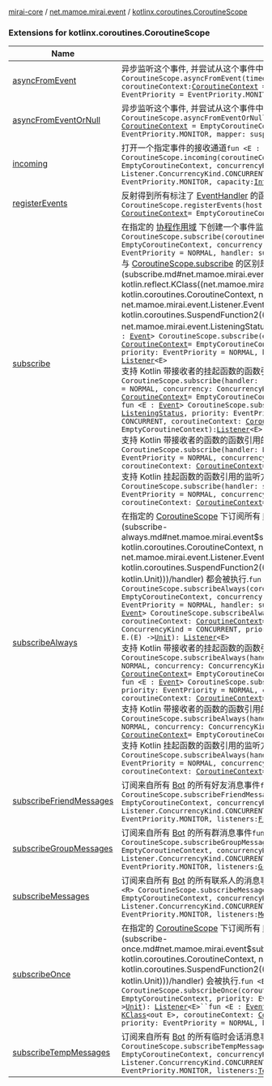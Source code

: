 [mirai-core](../../index.md) / [net.mamoe.mirai.event](../index.md) / [kotlinx.coroutines.CoroutineScope](./index.md)

### Extensions for kotlinx.coroutines.CoroutineScope

| Name | Summary |
|---|---|
| [asyncFromEvent](async-from-event.md) | 异步监听这个事件, 并尝试从这个事件中获取一个值.`fun <E : `[`Event`](../-event/index.md)`, R : `[`Any`](https://kotlinlang.org/api/latest/jvm/stdlib/kotlin/-any/index.html)`> CoroutineScope.asyncFromEvent(timeoutMillis: `[`Long`](https://kotlinlang.org/api/latest/jvm/stdlib/kotlin/-long/index.html)` = -1, coroutineContext: `[`CoroutineContext`](https://kotlinlang.org/api/latest/jvm/stdlib/kotlin.coroutines/-coroutine-context/index.html)` = EmptyCoroutineContext, priority: EventPriority = EventPriority.MONITOR, mapper: suspend E.(E) -> R?): Deferred<R>` |
| [asyncFromEventOrNull](async-from-event-or-null.md) | 异步监听这个事件, 并尝试从这个事件中获取一个值.`fun <E : `[`Event`](../-event/index.md)`, R : `[`Any`](https://kotlinlang.org/api/latest/jvm/stdlib/kotlin/-any/index.html)`> CoroutineScope.asyncFromEventOrNull(timeoutMillis: `[`Long`](https://kotlinlang.org/api/latest/jvm/stdlib/kotlin/-long/index.html)`, coroutineContext: `[`CoroutineContext`](https://kotlinlang.org/api/latest/jvm/stdlib/kotlin.coroutines/-coroutine-context/index.html)` = EmptyCoroutineContext, priority: EventPriority = EventPriority.MONITOR, mapper: suspend E.(E) -> R?): Deferred<R?>` |
| [incoming](incoming.md) | 打开一个指定事件的接收通道`fun <E : `[`Event`](../-event/index.md)`> CoroutineScope.incoming(coroutineContext: `[`CoroutineContext`](https://kotlinlang.org/api/latest/jvm/stdlib/kotlin.coroutines/-coroutine-context/index.html)` = EmptyCoroutineContext, concurrencyKind: ConcurrencyKind = Listener.ConcurrencyKind.CONCURRENT, priority: EventPriority = EventPriority.MONITOR, capacity: `[`Int`](https://kotlinlang.org/api/latest/jvm/stdlib/kotlin/-int/index.html)` = Channel.UNLIMITED): ReceiveChannel<E>` |
| [registerEvents](register-events.md) | 反射得到所有标注了 [EventHandler](../-event-handler/index.md) 的函数 (Java 为方法), 并注册为事件监听器`fun CoroutineScope.registerEvents(host: `[`ListenerHost`](../-listener-host.md)`, coroutineContext: `[`CoroutineContext`](https://kotlinlang.org/api/latest/jvm/stdlib/kotlin.coroutines/-coroutine-context/index.html)` = EmptyCoroutineContext): `[`Unit`](https://kotlinlang.org/api/latest/jvm/stdlib/kotlin/-unit/index.html) |
| [subscribe](subscribe.md) | 在指定的 [协程作用域](#) 下创建一个事件监听器, 监听所有 [E](subscribe.md#E) 及其子类事件.`fun <E : `[`Event`](../-event/index.md)`> CoroutineScope.subscribe(coroutineContext: `[`CoroutineContext`](https://kotlinlang.org/api/latest/jvm/stdlib/kotlin.coroutines/-coroutine-context/index.html)` = EmptyCoroutineContext, concurrency: ConcurrencyKind = LOCKED, priority: EventPriority = NORMAL, handler: suspend E.(E) -> `[`ListeningStatus`](../-listening-status/index.md)`): `[`Listener`](../-listener/index.md)`<E>`<br>与 [CoroutineScope.subscribe](subscribe.md) 的区别是接受 [eventClass](subscribe.md#net.mamoe.mirai.event$subscribe(kotlinx.coroutines.CoroutineScope, kotlin.reflect.KClass((net.mamoe.mirai.event.subscribe.E)), kotlin.coroutines.CoroutineContext, net.mamoe.mirai.event.Listener.ConcurrencyKind, net.mamoe.mirai.event.Listener.EventPriority, kotlin.coroutines.SuspendFunction2((net.mamoe.mirai.event.subscribe.E, , net.mamoe.mirai.event.ListeningStatus)))/eventClass) 参数, 而不使用 `reified` 泛型`fun <E : `[`Event`](../-event/index.md)`> CoroutineScope.subscribe(eventClass: `[`KClass`](https://kotlinlang.org/api/latest/jvm/stdlib/kotlin.reflect/-k-class/index.html)`<out E>, coroutineContext: `[`CoroutineContext`](https://kotlinlang.org/api/latest/jvm/stdlib/kotlin.coroutines/-coroutine-context/index.html)` = EmptyCoroutineContext, concurrency: ConcurrencyKind = LOCKED, priority: EventPriority = NORMAL, handler: suspend E.(E) -> `[`ListeningStatus`](../-listening-status/index.md)`): `[`Listener`](../-listener/index.md)`<E>`<br>支持 Kotlin 带接收者的挂起函数的函数引用的监听方式.`fun <E : `[`Event`](../-event/index.md)`> CoroutineScope.subscribe(handler: (E) -> `[`ListeningStatus`](../-listening-status/index.md)`, priority: EventPriority = NORMAL, concurrency: ConcurrencyKind = CONCURRENT, coroutineContext: `[`CoroutineContext`](https://kotlinlang.org/api/latest/jvm/stdlib/kotlin.coroutines/-coroutine-context/index.html)` = EmptyCoroutineContext): `[`Listener`](../-listener/index.md)`<E>`<br>`fun <E : `[`Event`](../-event/index.md)`> CoroutineScope.subscribe(handler: suspend E.(E) -> `[`ListeningStatus`](../-listening-status/index.md)`, priority: EventPriority = NORMAL, concurrency: ConcurrencyKind = CONCURRENT, coroutineContext: `[`CoroutineContext`](https://kotlinlang.org/api/latest/jvm/stdlib/kotlin.coroutines/-coroutine-context/index.html)` = EmptyCoroutineContext): `[`Listener`](../-listener/index.md)`<E>`<br>支持 Kotlin 带接收者的函数的函数引用的监听方式.`fun <E : `[`Event`](../-event/index.md)`> CoroutineScope.subscribe(handler: E.(E) -> `[`ListeningStatus`](../-listening-status/index.md)`, priority: EventPriority = NORMAL, concurrency: ConcurrencyKind = CONCURRENT, coroutineContext: `[`CoroutineContext`](https://kotlinlang.org/api/latest/jvm/stdlib/kotlin.coroutines/-coroutine-context/index.html)` = EmptyCoroutineContext): `[`Listener`](../-listener/index.md)`<E>`<br>支持 Kotlin 挂起函数的函数引用的监听方式.`fun <E : `[`Event`](../-event/index.md)`> CoroutineScope.subscribe(handler: suspend (E) -> `[`ListeningStatus`](../-listening-status/index.md)`, priority: EventPriority = NORMAL, concurrency: ConcurrencyKind = CONCURRENT, coroutineContext: `[`CoroutineContext`](https://kotlinlang.org/api/latest/jvm/stdlib/kotlin.coroutines/-coroutine-context/index.html)` = EmptyCoroutineContext): `[`Listener`](../-listener/index.md)`<E>` |
| [subscribeAlways](subscribe-always.md) | 在指定的 [CoroutineScope](#) 下订阅所有 [E](subscribe-always.md#E) 及其子类事件. 每当 [事件广播](../broadcast.md) 时, [handler](subscribe-always.md#net.mamoe.mirai.event$subscribeAlways(kotlinx.coroutines.CoroutineScope, kotlin.coroutines.CoroutineContext, net.mamoe.mirai.event.Listener.ConcurrencyKind, net.mamoe.mirai.event.Listener.EventPriority, kotlin.coroutines.SuspendFunction2((net.mamoe.mirai.event.subscribeAlways.E, , kotlin.Unit)))/handler) 都会被执行.`fun <E : `[`Event`](../-event/index.md)`> CoroutineScope.subscribeAlways(coroutineContext: `[`CoroutineContext`](https://kotlinlang.org/api/latest/jvm/stdlib/kotlin.coroutines/-coroutine-context/index.html)` = EmptyCoroutineContext, concurrency: ConcurrencyKind = CONCURRENT, priority: EventPriority = NORMAL, handler: suspend E.(E) -> `[`Unit`](https://kotlinlang.org/api/latest/jvm/stdlib/kotlin/-unit/index.html)`): `[`Listener`](../-listener/index.md)`<E>``fun <E : `[`Event`](../-event/index.md)`> CoroutineScope.subscribeAlways(eventClass: `[`KClass`](https://kotlinlang.org/api/latest/jvm/stdlib/kotlin.reflect/-k-class/index.html)`<out E>, coroutineContext: `[`CoroutineContext`](https://kotlinlang.org/api/latest/jvm/stdlib/kotlin.coroutines/-coroutine-context/index.html)` = EmptyCoroutineContext, concurrency: ConcurrencyKind = CONCURRENT, priority: EventPriority = NORMAL, handler: suspend E.(E) -> `[`Unit`](https://kotlinlang.org/api/latest/jvm/stdlib/kotlin/-unit/index.html)`): `[`Listener`](../-listener/index.md)`<E>`<br>支持 Kotlin 带接收者的挂起函数的函数引用的监听方式.`fun <E : `[`Event`](../-event/index.md)`> CoroutineScope.subscribeAlways(handler: (E) -> `[`Unit`](https://kotlinlang.org/api/latest/jvm/stdlib/kotlin/-unit/index.html)`, priority: EventPriority = NORMAL, concurrency: ConcurrencyKind = CONCURRENT, coroutineContext: `[`CoroutineContext`](https://kotlinlang.org/api/latest/jvm/stdlib/kotlin.coroutines/-coroutine-context/index.html)` = EmptyCoroutineContext): `[`Listener`](../-listener/index.md)`<E>`<br>`fun <E : `[`Event`](../-event/index.md)`> CoroutineScope.subscribeAlways(handler: suspend E.(E) -> `[`Unit`](https://kotlinlang.org/api/latest/jvm/stdlib/kotlin/-unit/index.html)`, priority: EventPriority = NORMAL, concurrency: ConcurrencyKind = CONCURRENT, coroutineContext: `[`CoroutineContext`](https://kotlinlang.org/api/latest/jvm/stdlib/kotlin.coroutines/-coroutine-context/index.html)` = EmptyCoroutineContext): `[`Listener`](../-listener/index.md)`<E>`<br>支持 Kotlin 带接收者的函数的函数引用的监听方式.`fun <E : `[`Event`](../-event/index.md)`> CoroutineScope.subscribeAlways(handler: E.(E) -> `[`Unit`](https://kotlinlang.org/api/latest/jvm/stdlib/kotlin/-unit/index.html)`, priority: EventPriority = NORMAL, concurrency: ConcurrencyKind = CONCURRENT, coroutineContext: `[`CoroutineContext`](https://kotlinlang.org/api/latest/jvm/stdlib/kotlin.coroutines/-coroutine-context/index.html)` = EmptyCoroutineContext): `[`Listener`](../-listener/index.md)`<E>`<br>支持 Kotlin 挂起函数的函数引用的监听方式.`fun <E : `[`Event`](../-event/index.md)`> CoroutineScope.subscribeAlways(handler: suspend (E) -> `[`Unit`](https://kotlinlang.org/api/latest/jvm/stdlib/kotlin/-unit/index.html)`, priority: EventPriority = NORMAL, concurrency: ConcurrencyKind = CONCURRENT, coroutineContext: `[`CoroutineContext`](https://kotlinlang.org/api/latest/jvm/stdlib/kotlin.coroutines/-coroutine-context/index.html)` = EmptyCoroutineContext): `[`Listener`](../-listener/index.md)`<E>` |
| [subscribeFriendMessages](subscribe-friend-messages.md) | 订阅来自所有 [Bot](../../net.mamoe.mirai/-bot/index.md) 的所有好友消息事件`fun <R> CoroutineScope.subscribeFriendMessages(coroutineContext: `[`CoroutineContext`](https://kotlinlang.org/api/latest/jvm/stdlib/kotlin.coroutines/-coroutine-context/index.html)` = EmptyCoroutineContext, concurrencyKind: ConcurrencyKind = Listener.ConcurrencyKind.CONCURRENT, priority: EventPriority = EventPriority.MONITOR, listeners: `[`FriendMessageSubscribersBuilder`](../-friend-message-subscribers-builder.md)`.() -> R): R` |
| [subscribeGroupMessages](subscribe-group-messages.md) | 订阅来自所有 [Bot](../../net.mamoe.mirai/-bot/index.md) 的所有群消息事件`fun <R> CoroutineScope.subscribeGroupMessages(coroutineContext: `[`CoroutineContext`](https://kotlinlang.org/api/latest/jvm/stdlib/kotlin.coroutines/-coroutine-context/index.html)` = EmptyCoroutineContext, concurrencyKind: ConcurrencyKind = Listener.ConcurrencyKind.CONCURRENT, priority: EventPriority = EventPriority.MONITOR, listeners: `[`GroupMessageSubscribersBuilder`](../-group-message-subscribers-builder.md)`.() -> R): R` |
| [subscribeMessages](subscribe-messages.md) | 订阅来自所有 [Bot](../../net.mamoe.mirai/-bot/index.md) 的所有联系人的消息事件. 联系人可以是任意群或任意好友或临时会话.`fun <R> CoroutineScope.subscribeMessages(coroutineContext: `[`CoroutineContext`](https://kotlinlang.org/api/latest/jvm/stdlib/kotlin.coroutines/-coroutine-context/index.html)` = EmptyCoroutineContext, concurrencyKind: ConcurrencyKind = Listener.ConcurrencyKind.CONCURRENT, priority: EventPriority = EventPriority.MONITOR, listeners: `[`MessagePacketSubscribersBuilder`](../-message-packet-subscribers-builder.md)`.() -> R): R` |
| [subscribeOnce](subscribe-once.md) | 在指定的 [CoroutineScope](#) 下订阅所有 [E](subscribe-once.md#E) 及其子类事件. 仅在第一次 [事件广播](../broadcast.md) 时, [handler](subscribe-once.md#net.mamoe.mirai.event$subscribeOnce(kotlinx.coroutines.CoroutineScope, kotlin.coroutines.CoroutineContext, net.mamoe.mirai.event.Listener.EventPriority, kotlin.coroutines.SuspendFunction2((net.mamoe.mirai.event.subscribeOnce.E, , kotlin.Unit)))/handler) 会被执行.`fun <E : `[`Event`](../-event/index.md)`> CoroutineScope.subscribeOnce(coroutineContext: `[`CoroutineContext`](https://kotlinlang.org/api/latest/jvm/stdlib/kotlin.coroutines/-coroutine-context/index.html)` = EmptyCoroutineContext, priority: EventPriority = NORMAL, handler: suspend E.(E) -> `[`Unit`](https://kotlinlang.org/api/latest/jvm/stdlib/kotlin/-unit/index.html)`): `[`Listener`](../-listener/index.md)`<E>``fun <E : `[`Event`](../-event/index.md)`> CoroutineScope.subscribeOnce(eventClass: `[`KClass`](https://kotlinlang.org/api/latest/jvm/stdlib/kotlin.reflect/-k-class/index.html)`<out E>, coroutineContext: `[`CoroutineContext`](https://kotlinlang.org/api/latest/jvm/stdlib/kotlin.coroutines/-coroutine-context/index.html)` = EmptyCoroutineContext, priority: EventPriority = NORMAL, handler: suspend E.(E) -> `[`Unit`](https://kotlinlang.org/api/latest/jvm/stdlib/kotlin/-unit/index.html)`): `[`Listener`](../-listener/index.md)`<E>` |
| [subscribeTempMessages](subscribe-temp-messages.md) | 订阅来自所有 [Bot](../../net.mamoe.mirai/-bot/index.md) 的所有临时会话消息事件`fun <R> CoroutineScope.subscribeTempMessages(coroutineContext: `[`CoroutineContext`](https://kotlinlang.org/api/latest/jvm/stdlib/kotlin.coroutines/-coroutine-context/index.html)` = EmptyCoroutineContext, concurrencyKind: ConcurrencyKind = Listener.ConcurrencyKind.CONCURRENT, priority: EventPriority = EventPriority.MONITOR, listeners: `[`TempMessageSubscribersBuilder`](../-temp-message-subscribers-builder.md)`.() -> R): R` |
